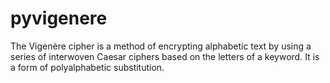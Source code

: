 # pyvigenere
The Vigenère cipher is a method of encrypting alphabetic text by using a series of interwoven Caesar ciphers based on the letters of a keyword. It is a form of polyalphabetic substitution.
